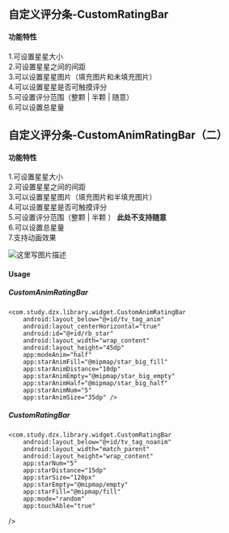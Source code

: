 自定义评分条-CustomRatingBar
---------
#### 功能特性
1.可设置星星大小  
2.可设置星星之间的间距  
3.可以设置星星图片（填充图片和未填充图片）  
4.可以设置星星是否可触摸评分  
5.可设置评分范围（整颗 | 半颗 | 随意）  
6.可以设置总星量

自定义评分条-CustomAnimRatingBar（二）
---------
#### 功能特性
1.可设置星星大小  
2.可设置星星之间的间距  
3.可以设置星星图片（填充图片和半填充图片）  
4.可以设置星星是否可触摸评分  
5.可设置评分范围（整颗 | 半颗 ）  **此处不支持随意**  
6.可以设置总星量  
7.支持动画效果

![这里写图片描述](http://img.blog.csdn.net/20170727111945379?watermark/2/text/aHR0cDovL2Jsb2cuY3Nkbi5uZXQvc2RmZHp4/font/5a6L5L2T/fontsize/400/fill/I0JBQkFCMA==/dissolve/70/gravity/SouthEast)

#### Usage
##### CustomAnimRatingBar
    <com.study.dzx.library.widget.CustomAnimRatingBar
        android:layout_below="@+id/tv_tag_anim"
        android:layout_centerHorizontal="true"
        android:id="@+id/rb_star"
        android:layout_width="wrap_content"
        android:layout_height="45dp"
        app:modeAnim="half"
        app:starAnimFill="@mipmap/star_big_fill"
        app:starAnimDistance="10dp"
        app:starAnimEmpty="@mipmap/star_big_empty"
        app:starAnimHalf="@mipmap/star_big_half"
        app:starAnimNum="5"
        app:starAnimSize="35dp" />
        
##### CustomRatingBar
    <com.study.dzx.library.widget.CustomRatingBar
        android:layout_below="@+id/tv_tag_noanim"
        android:layout_width="match_parent"
        android:layout_height="wrap_content"
        app:starNum="5"
        app:starDistance="15dp"
        app:starSize="120px"
        app:starEmpty="@mipmap/empty"
        app:starFill="@mipmap/fill"
        app:mode="random"
        app:touchAble="true"
/>
